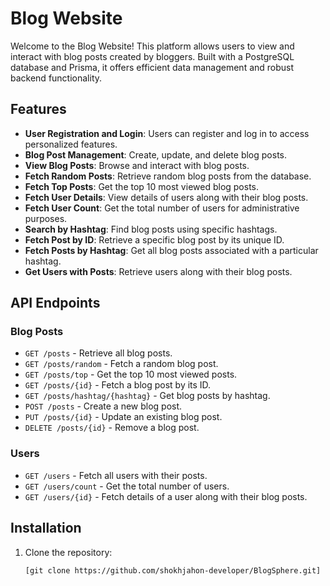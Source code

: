 # Blog Website

Welcome to the Blog Website! This platform allows users to view and interact with blog posts created by bloggers. Built with a PostgreSQL database and Prisma, it offers efficient data management and robust backend functionality.

## Features

- **User Registration and Login**: Users can register and log in to access personalized features.
- **Blog Post Management**: Create, update, and delete blog posts.
- **View Blog Posts**: Browse and interact with blog posts.
- **Fetch Random Posts**: Retrieve random blog posts from the database.
- **Fetch Top Posts**: Get the top 10 most viewed blog posts.
- **Fetch User Details**: View details of users along with their blog posts.
- **Fetch User Count**: Get the total number of users for administrative purposes.
- **Search by Hashtag**: Find blog posts using specific hashtags.
- **Fetch Post by ID**: Retrieve a specific blog post by its unique ID.
- **Fetch Posts by Hashtag**: Get all blog posts associated with a particular hashtag.
- **Get Users with Posts**: Retrieve users along with their blog posts.

## API Endpoints

### Blog Posts

- `GET /posts` - Retrieve all blog posts.
- `GET /posts/random` - Fetch a random blog post.
- `GET /posts/top` - Get the top 10 most viewed posts.
- `GET /posts/{id}` - Fetch a blog post by its ID.
- `GET /posts/hashtag/{hashtag}` - Get blog posts by hashtag.
- `POST /posts` - Create a new blog post.
- `PUT /posts/{id}` - Update an existing blog post.
- `DELETE /posts/{id}` - Remove a blog post.

### Users

- `GET /users` - Fetch all users with their posts.
- `GET /users/count` - Get the total number of users.
- `GET /users/{id}` - Fetch details of a user along with their blog posts.

## Installation

1. Clone the repository:

   ```bash
   [git clone https://github.com/shokhjahon-developer/BlogSphere.git]
